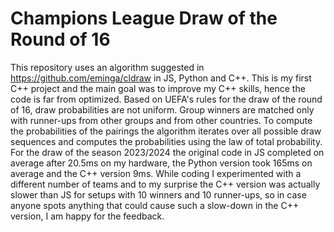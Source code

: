 # Champions League Draw of the Round of 16
This repository uses an algorithm suggested in https://github.com/eminga/cldraw in JS, Python and C++. This is my first C++ project and the main goal was to improve my C++ skills, hence the code is far from optimized.
Based on UEFA's rules for the draw of the round of 16, draw probabilities are not uniform. Group winners are matched only with runner-ups from other groups and from other countries. 
To compute the probabilities of the pairings the algorithm iterates over all possible draw sequences and computes the probabilities using the law of total probability.
For the draw of the season 2023/2024 the original code in JS completed on average after 20.5ms on my hardware, the Python version took 165ms on average and the C++ version 9ms.
While coding I experimented with a different number of teams and to my surprise the C++ version was actually slower than JS for setups with 10 winners and 10 runner-ups, so in case anyone spots anything that could cause such a slow-down in the C++ version, I am happy for the feedback.
